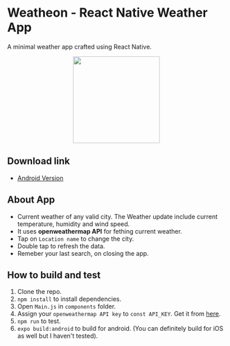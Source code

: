 # Weatheon - React Native Weather App

A minimal weather app crafted using React Native.

<p align="center">
 <img width="200" heigh="500" src="./static/preview.gif">
</p>

## Download link

- [Android Version](https://github.com/Ayush-Rajniwal/Weatheon-ReactNative-WeatherApp/releases/download/1.0.0/Weatheon_v1.0.0.apk)

## About App

- Current weather of any valid city. The Weather update include current temperature, humidity and wind speed.
- It uses **openweathermap API** for fething current weather.
- Tap on `Location name` to change the city.
- Double tap to refresh the data.
- Remeber your last search, on closing the app.

## How to build and test

1. Clone the repo.
2. `npm install` to install dependencies.
3. Open `Main.js` in `components` folder.
4. Assign your `openweathermap API key` to `const API_KEY`. Get it from [here](https://openweathermap.org/).
5. `npm run` to test.
6. `expo build:android` to build for android. (You can definitely build for iOS as well but I haven't tested).
